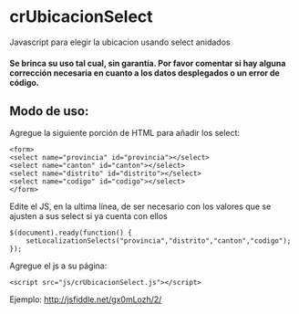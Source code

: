 # crUbicacionSelect
Javascript para elegir la ubicacion usando select anidados

#### Se brinca su uso tal cual, sin garantía. Por favor comentar si hay alguna corrección necesaria en cuanto a los datos desplegados o un error de código.

## Modo de uso:

Agregue la siguiente porción de HTML para añadir los select:

```
<form>
<select name="provincia" id="provincia"></select>
<select name="canton" id="canton"></select>
<select name="distrito" id="distrito"></select>
<select name="codigo" id="codigo"></select>
</form>
```

Edite el JS, en la ultima línea, de ser necesario con los valores que se ajusten a sus select si ya cuenta con ellos

```
$(document).ready(function() {
	setLocalizationSelects("provincia","distrito","canton","codigo");
});
```

Agregue el js a su página:

```
<script src="js/crUbicacionSelect.js"></script>
```

Ejemplo:
http://jsfiddle.net/gx0mLozh/2/
